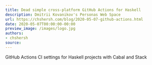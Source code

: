 ```yaml
---
title: Dead simple cross-platform GitHub Actions for Haskell
description: Dmitrii Kovanikov's Personas Web Space
url: https://chshersh.com/blog/2020-05-07-github-actions.html
date: 2020-05-07T00:00:00-00:00
preview_image: /images/logo.jpg
authors:
- chshersh
source:
---
```


GitHub Actions CI settings for Haskell projects with Cabal and Stack
